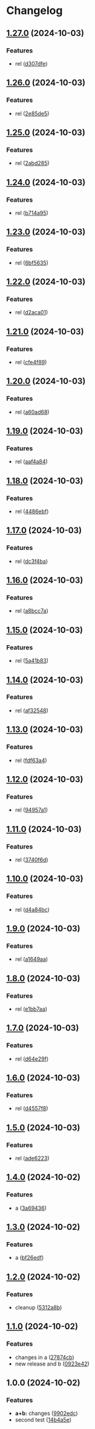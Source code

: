# Changelog

## [1.27.0](https://github.com/MaximilianGewers/mono-repo-test/compare/pack-a@v1.26.0...pack-a@v1.27.0) (2024-10-03)


### Features

* rel ([d307dfe](https://github.com/MaximilianGewers/mono-repo-test/commit/d307dfe09ba8a1d606837ca52de866b33f1506ec))

## [1.26.0](https://github.com/MaximilianGewers/mono-repo-test/compare/pack-a@v1.25.0...pack-a@v1.26.0) (2024-10-03)


### Features

* rel ([2e85de5](https://github.com/MaximilianGewers/mono-repo-test/commit/2e85de5e98f58675da200ca4e711536f7cc3445f))

## [1.25.0](https://github.com/MaximilianGewers/mono-repo-test/compare/pack-a@v1.24.0...pack-a@v1.25.0) (2024-10-03)


### Features

* rel ([2abd285](https://github.com/MaximilianGewers/mono-repo-test/commit/2abd2854b63a86314dec92c60a0b51db8aab2828))

## [1.24.0](https://github.com/MaximilianGewers/mono-repo-test/compare/pack-a@v1.23.0...pack-a@v1.24.0) (2024-10-03)


### Features

* rel ([b714a95](https://github.com/MaximilianGewers/mono-repo-test/commit/b714a957d5d3c4bbbf886ae4a2bd1b5c026773f4))

## [1.23.0](https://github.com/MaximilianGewers/mono-repo-test/compare/pack-a@v1.22.0...pack-a@v1.23.0) (2024-10-03)


### Features

* rel ([6bf5635](https://github.com/MaximilianGewers/mono-repo-test/commit/6bf5635f703810e3394be47dfa0073449a8fe414))

## [1.22.0](https://github.com/MaximilianGewers/mono-repo-test/compare/pack-a@v1.21.0...pack-a@v1.22.0) (2024-10-03)


### Features

* rel ([d2aca01](https://github.com/MaximilianGewers/mono-repo-test/commit/d2aca01dcf11cb359e2a55a2108c31836904a970))

## [1.21.0](https://github.com/MaximilianGewers/mono-repo-test/compare/pack-a@v1.20.0...pack-a@v1.21.0) (2024-10-03)


### Features

* rel ([cfe4f89](https://github.com/MaximilianGewers/mono-repo-test/commit/cfe4f89c4a935356a600a11c8ee6086526573c42))

## [1.20.0](https://github.com/MaximilianGewers/mono-repo-test/compare/pack-a@v1.19.0...pack-a@v1.20.0) (2024-10-03)


### Features

* rel ([a60ad68](https://github.com/MaximilianGewers/mono-repo-test/commit/a60ad681c0c964f25dfb8559b7f60900fb5336a7))

## [1.19.0](https://github.com/MaximilianGewers/mono-repo-test/compare/pack-a@v1.18.0...pack-a@v1.19.0) (2024-10-03)


### Features

* rel ([aaf4a84](https://github.com/MaximilianGewers/mono-repo-test/commit/aaf4a84a7de721486d639e2fd2e1a4d45c6f58e7))

## [1.18.0](https://github.com/MaximilianGewers/mono-repo-test/compare/pack-a@v1.17.0...pack-a@v1.18.0) (2024-10-03)


### Features

* rel ([4486ebf](https://github.com/MaximilianGewers/mono-repo-test/commit/4486ebff32ba94a2545f45e556e814cdf147c831))

## [1.17.0](https://github.com/MaximilianGewers/mono-repo-test/compare/pack-a@v1.16.0...pack-a@v1.17.0) (2024-10-03)


### Features

* rel ([dc3f4ba](https://github.com/MaximilianGewers/mono-repo-test/commit/dc3f4baeb0538756e5c038bd4142ad6ab6fbc4df))

## [1.16.0](https://github.com/MaximilianGewers/mono-repo-test/compare/pack-a@v1.15.0...pack-a@v1.16.0) (2024-10-03)


### Features

* rel ([a8bcc7a](https://github.com/MaximilianGewers/mono-repo-test/commit/a8bcc7a88ba58668b439749b69219c5481f63fe2))

## [1.15.0](https://github.com/MaximilianGewers/mono-repo-test/compare/pack-a@v1.14.0...pack-a@v1.15.0) (2024-10-03)


### Features

* rel ([5a41b83](https://github.com/MaximilianGewers/mono-repo-test/commit/5a41b831b467c028dc14a9fba71cf02874e499db))

## [1.14.0](https://github.com/MaximilianGewers/mono-repo-test/compare/pack-a@v1.13.0...pack-a@v1.14.0) (2024-10-03)


### Features

* rel ([af32548](https://github.com/MaximilianGewers/mono-repo-test/commit/af325481db2b404acd5632f0531e5fb4e30857e2))

## [1.13.0](https://github.com/MaximilianGewers/mono-repo-test/compare/pack-a@v1.12.0...pack-a@v1.13.0) (2024-10-03)


### Features

* rel ([fdf63a4](https://github.com/MaximilianGewers/mono-repo-test/commit/fdf63a4d7f0fd6ff51dab2b791ac7cba28e09464))

## [1.12.0](https://github.com/MaximilianGewers/mono-repo-test/compare/pack-a@v1.11.0...pack-a@v1.12.0) (2024-10-03)


### Features

* rel ([94957a1](https://github.com/MaximilianGewers/mono-repo-test/commit/94957a15e5b7f259bc6f38a75b1df46a2de40630))

## [1.11.0](https://github.com/MaximilianGewers/mono-repo-test/compare/pack-a@v1.10.0...pack-a@v1.11.0) (2024-10-03)


### Features

* rel ([3740f6d](https://github.com/MaximilianGewers/mono-repo-test/commit/3740f6dd8b7abea077c8cba39f4e665986290209))

## [1.10.0](https://github.com/MaximilianGewers/mono-repo-test/compare/pack-a@v1.9.0...pack-a@v1.10.0) (2024-10-03)


### Features

* rel ([d4a84bc](https://github.com/MaximilianGewers/mono-repo-test/commit/d4a84bce4a07f622d656439d54f55dcc7a74bf88))

## [1.9.0](https://github.com/MaximilianGewers/mono-repo-test/compare/pack-a@v1.8.0...pack-a@v1.9.0) (2024-10-03)


### Features

* rel ([a1649aa](https://github.com/MaximilianGewers/mono-repo-test/commit/a1649aa199fd8317b6822bc5484edfdb3ef9f3a9))

## [1.8.0](https://github.com/MaximilianGewers/mono-repo-test/compare/pack-a@v1.7.0...pack-a@v1.8.0) (2024-10-03)


### Features

* rel ([e1bb7aa](https://github.com/MaximilianGewers/mono-repo-test/commit/e1bb7aa1de8b08e5c064efe9c0458762fe21ed40))

## [1.7.0](https://github.com/MaximilianGewers/mono-repo-test/compare/pack-a@v1.6.0...pack-a@v1.7.0) (2024-10-03)


### Features

* rel ([d64e29f](https://github.com/MaximilianGewers/mono-repo-test/commit/d64e29f14eaa2ac8605ced7e2f334effd0618b04))

## [1.6.0](https://github.com/MaximilianGewers/mono-repo-test/compare/pack-a@v1.5.0...pack-a@v1.6.0) (2024-10-03)


### Features

* rel ([d4557f8](https://github.com/MaximilianGewers/mono-repo-test/commit/d4557f8feec87f8e987140e9bc21886dbb9dd695))

## [1.5.0](https://github.com/MaximilianGewers/mono-repo-test/compare/pack-a@v1.4.0...pack-a@v1.5.0) (2024-10-03)


### Features

* rel ([ade6223](https://github.com/MaximilianGewers/mono-repo-test/commit/ade62230c52ad4243d8f6eedaa7f048018d9350f))

## [1.4.0](https://github.com/MaximilianGewers/mono-repo-test/compare/pack-a@v1.3.0...pack-a@v1.4.0) (2024-10-02)


### Features

* a ([3a69436](https://github.com/MaximilianGewers/mono-repo-test/commit/3a6943692b665feb32b238145e48ee7c259d713b))

## [1.3.0](https://github.com/MaximilianGewers/mono-repo-test/compare/pack-a@v1.2.0...pack-a@v1.3.0) (2024-10-02)


### Features

* a ([bf26edf](https://github.com/MaximilianGewers/mono-repo-test/commit/bf26edfe0e4cb05dee0bd920a20ce35ca1f0fe34))

## [1.2.0](https://github.com/MaximilianGewers/mono-repo-test/compare/pack-a@v1.1.0...pack-a@v1.2.0) (2024-10-02)


### Features

* cleanup ([5312a8b](https://github.com/MaximilianGewers/mono-repo-test/commit/5312a8b48e6ea3fd999b76ed88dc6a4204971510))

## [1.1.0](https://github.com/MaximilianGewers/mono-repo-test/compare/pack-a@v1.0.0...pack-a@v1.1.0) (2024-10-02)


### Features

* changes in a ([27874cb](https://github.com/MaximilianGewers/mono-repo-test/commit/27874cbb2c33f8ec8bc8606c2d469e35e07a4ab2))
* new release and b ([0923e42](https://github.com/MaximilianGewers/mono-repo-test/commit/0923e4262b8a7ab2a9b82d32c8953c2cafc1df22))

## 1.0.0 (2024-10-02)


### Features

* **a+b:** changes ([9902edc](https://github.com/MaximilianGewers/mono-repo-test/commit/9902edcdfc29bbdd8f50c140e2fdc7d9dbff86bb))
* second test ([14b4a5e](https://github.com/MaximilianGewers/mono-repo-test/commit/14b4a5eb104de9a05e4a6b09ae6dd6d249d2f898))
